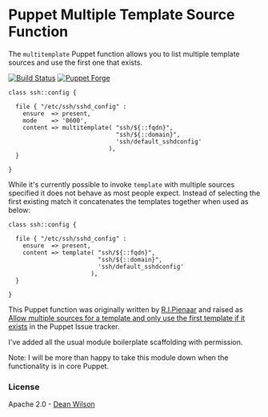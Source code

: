 # Puppet Multiple Template Source Function #

The `multitemplate` Puppet function allows you to list multiple template
sources and use the first one that exists.

[![Build Status](https://travis-ci.org/deanwilson/puppet-multitemplate.svg?branch=master)](https://travis-ci.org/deanwilson/puppet-multitemplate)
[![Puppet Forge](https://img.shields.io/puppetforge/v/deanwilson/multitemplate.svg)](https://forge.puppetlabs.com/deanwilson/deprecate)

    class ssh::config {
    
      file { "/etc/ssh/sshd_config" :
        ensure  => present,
        mode    => '0600',
        content => multitemplate( "ssh/${::fqdn}",
                                  "ssh/${::domain}",
                                  'ssh/default_sshdconfig'
                                ),
      }
    
    }


While it's currently possible to invoke `template` with multiple sources
specified it does not behave as most people expect. Instead of selecting
the first existing match it concatenates the templates together when used as below:

    class ssh::config {

      file { "/etc/ssh/sshd_config" :
        ensure  => present,
        content => template( "ssh/${::fqdn}",
                             "ssh/${::domain}",
                             'ssh/default_sshdconfig'
                           ),
      }

    }

This Puppet function was originally written by 
[R.I.Pienaar](http://www.devco.net/) and raised as 
[Allow multiple sources for a template and only use the first template if it exists](http://projects.puppetlabs.com/issues/1818)
in the Puppet Issue tracker.

I've added all the usual module boilerplate scaffolding with permission.

Note:
I will be more than happy to take this module down when the functionality is in core Puppet.

### License ###

Apache 2.0 - [Dean Wilson](http://www.unixdaemon.net)
